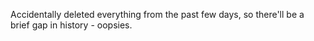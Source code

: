Accidentally deleted everything from the past few days, so there'll be a brief gap in history - oopsies.